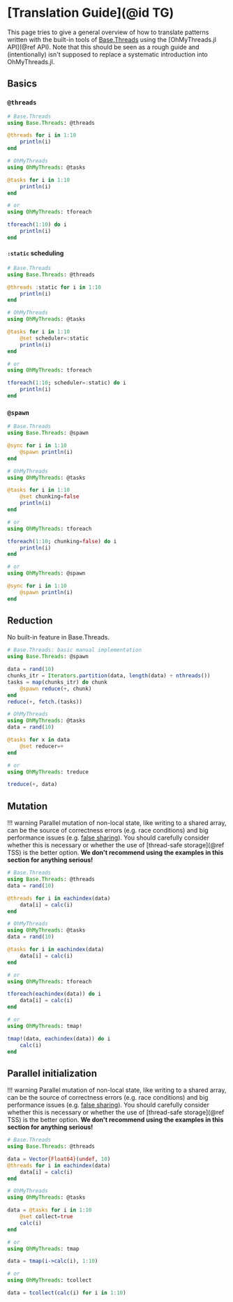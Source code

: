 # [Translation Guide](@id TG)

This page tries to give a general overview of how to translate patterns written with the built-in tools of [Base.Threads](https://docs.julialang.org/en/v1/base/multi-threading/) using the [OhMyThreads.jl API](@ref API). Note that this should be seen as a rough guide and (intentionally) isn't supposed to replace a systematic introduction into OhMyThreads.jl.


## Basics

### `@threads`

```julia
# Base.Threads
using Base.Threads: @threads

@threads for i in 1:10
    println(i)
end
```

```julia
# OhMyThreads
using OhMyThreads: @tasks

@tasks for i in 1:10
    println(i)
end

# or
using OhMyThreads: tforeach

tforeach(1:10) do i
    println(i)
end
```

#### `:static` scheduling

```julia
# Base.Threads
using Base.Threads: @threads

@threads :static for i in 1:10
    println(i)
end
```

```julia
# OhMyThreads
using OhMyThreads: @tasks

@tasks for i in 1:10
    @set scheduler=:static
    println(i)
end

# or
using OhMyThreads: tforeach

tforeach(1:10; scheduler=:static) do i
    println(i)
end
```

### `@spawn`

```julia
# Base.Threads
using Base.Threads: @spawn

@sync for i in 1:10
    @spawn println(i)
end
```

```julia
# OhMyThreads
using OhMyThreads: @tasks

@tasks for i in 1:10
    @set chunking=false
    println(i)
end

# or
using OhMyThreads: tforeach

tforeach(1:10; chunking=false) do i
    println(i)
end

# or
using OhMyThreads: @spawn

@sync for i in 1:10
    @spawn println(i)
end
```

## Reduction

No built-in feature in Base.Threads.

```julia
# Base.Threads: basic manual implementation
using Base.Threads: @spawn

data = rand(10)
chunks_itr = Iterators.partition(data, length(data) ÷ nthreads())
tasks = map(chunks_itr) do chunk
    @spawn reduce(+, chunk)
end
reduce(+, fetch.(tasks))
```

```julia
# OhMyThreads
using OhMyThreads: @tasks
data = rand(10)

@tasks for x in data
    @set reducer=+
end

# or
using OhMyThreads: treduce

treduce(+, data)
```

## Mutation

!!! warning
    Parallel mutation of non-local state, like writing to a shared array, can be the source of correctness errors (e.g. race conditions) and big performance issues (e.g. [false sharing](https://en.wikipedia.org/wiki/False_sharing#:~:text=False%20sharing%20is%20an%20inherent,is%20limited%20to%20RAM%20caches.)). You should carefully consider whether this is necessary or whether the use of [thread-safe storage](@ref TSS) is the better option. **We don't recommend using the examples in this section for anything serious!**

```julia
# Base.Threads
using Base.Threads: @threads
data = rand(10)

@threads for i in eachindex(data)
    data[i] = calc(i)
end
```

```julia
# OhMyThreads
using OhMyThreads: @tasks
data = rand(10)

@tasks for i in eachindex(data)
    data[i] = calc(i)
end

# or
using OhMyThreads: tforeach

tforeach(eachindex(data)) do i
    data[i] = calc(i)
end

# or
using OhMyThreads: tmap!

tmap!(data, eachindex(data)) do i
    calc(i)
end
```

## Parallel initialization

!!! warning
    Parallel mutation of non-local state, like writing to a shared array, can be the source of correctness errors (e.g. race conditions) and big performance issues (e.g. [false sharing](https://en.wikipedia.org/wiki/False_sharing#:~:text=False%20sharing%20is%20an%20inherent,is%20limited%20to%20RAM%20caches.)). You should carefully consider whether this is necessary or whether the use of [thread-safe storage](@ref TSS) is the better option. **We don't recommend using the examples in this section for anything serious!**

```julia
# Base.Threads
using Base.Threads: @threads

data = Vector{Float64}(undef, 10)
@threads for i in eachindex(data)
    data[i] = calc(i)
end
```

```julia
# OhMyThreads
using OhMyThreads: @tasks

data = @tasks for i in 1:10
    @set collect=true
    calc(i)
end

# or
using OhMyThreads: tmap

data = tmap(i->calc(i), 1:10)

# or
using OhMyThreads: tcollect

data = tcollect(calc(i) for i in 1:10)
```
